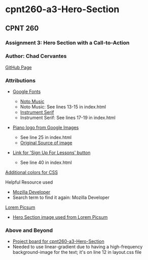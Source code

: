 # cpnt260-a3-Hero-Section
## CPNT 260
### Assignment 3: Hero Section with a Call-to-Action
### Author: Chad Cervantes 

[GitHub Page](https://chad-cervantes.github.io/cpnt260-a3-Hero-Section/)

### Attributions

- [Google Fonts](https://fonts.google.com/)
  - [Noto Music](https://fonts.google.com/noto/specimen/Noto+Music?query=music)
  - Noto Music: See lines 13-15 in index.html
  - [Instrument Serif](https://fonts.google.com/specimen/Instrument+Serif?query=serif&sort=popularity)
  - Instrument Serif: See lines 17-19 in index.html
  

- [Piano logo from Google Images](https://apcamusic.org/files/2021/08/dry-clean-(46)3.png?w=420&h=NaN)
  - See line 25 in index.html
  - [Original Source of image](https://apcamusic.org/)

- [Link for 'Sign Up For Lessons' button](https://www.timemusicstudios.ca/?page_id=54)
  - See line 40 in index.html

[Additional colors for CSS](https://heyreliable.com/ultimate-google-font-pairings/)

Helpful Resource used
- [Mozilla Developer](https://developer.mozilla.org/en-US/)
- Search term to find it again: Mozilla Developer 

[Lorem Picsum](https://picsum.photos/)
  - [Hero Section image used from Lorem Picsum](https://fastly.picsum.photos/id/1082/5000/3334.jpg?hmac=44XgU_oubiefk4FmdomL506on7YDW51TgGUmsau8PRE)

### Above and Beyond

- [Project board for cpnt260-a3-Hero-Section](https://github.com/users/chad-cervantes/projects/2/views/1)
- Needed to use linear-gradient due to having a high-frequency background-image for the text; it's on line 12 in layout.css file